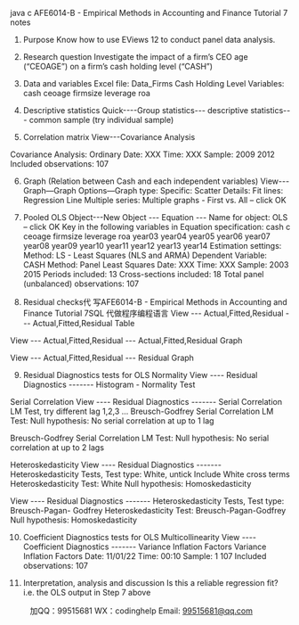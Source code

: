 java c
AFE6014-B - Empirical Methods in Accounting and Finance 
Tutorial 7 notes 
1. Purpose 
Know how to use EViews 12 to conduct panel data analysis. 
2. Research question 
Investigate the impact of   a firm’s CEO age (“CEOAGE”)   on   a   firm’s   cash   holding   level   (“CASH”)
3. Data and variables 
Excel file: Data_Firms Cash Holding Level
Variables: cash ceoage firmsize leverage roa 
4. Descriptive statistics 
Quick----Group statistics--- descriptive statistics--- common sample   (try   individual   sample)

5. Correlation matrix 
View---Covariance Analysis

Covariance Analysis: Ordinary
Date:    XXX       Time: XXX
Sample: 2009 2012
Included observations:   107

6. Graph          (Relation between Cash and each independent variables) 
View---Graph—Graph Options—Graph type:   Specific:
Scatter   Details:
Fit lines: Regression Line
Multiple series: Multiple graphs - First vs. All –   click   OK




7. Pooled OLS 
Object---New Object --- Equation --- Name for object: OLS –   click   OK
Key in the following variables in Equation specification:
cash c ceoage firmsize leverage roa year03 year04 year05 year06 year07 year08 year09 year10 year11 year12 year13 year14 
Estimation   settings:
Method:   LS   -   Least   Squares   (NLS   and   ARMA)
Dependent Variable: CASH
Method:   Panel   Least Squares
Date: XXX       Time: XXX   Sample: 2003 2015
Periods   included:   13
Cross-sections   included:   18
Total panel (unbalanced) observations:   107

8. Residual checks代 写AFE6014-B - Empirical Methods in Accounting and Finance Tutorial 7SQL
代做程序编程语言 
View --- Actual,Fitted,Residual --- Actual,Fitted,Residual Table

View --- Actual,Fitted,Residual --- Actual,Fitted,Residual   Graph

View --- Actual,Fitted,Residual --- Residual Graph

9. Residual Diagnostics tests for OLS Normality 
View ----    Residual Diagnostics ------- Histogram - Normality   Test

Serial Correlation 
View ----    Residual Diagnostics ------- Serial Correlation   LM   Test, try   different   lag   1,2,3   …
Breusch-Godfrey   Serial Correlation LM   Test:
Null   hypothesis: No   serial   correlation   at   up   to   1   lag

Breusch-Godfrey   Serial Correlation LM   Test:
Null   hypothesis: No   serial   correlation   at   up   to   2   lags

Heteroskedasticity 
View ----    Residual Diagnostics ------- Heteroskedasticity Tests, Test type: White, untick
Include White cross terms
Heteroskedasticity   Test:   White
Null hypothesis: Homoskedasticity

View ----    Residual Diagnostics ------- Heteroskedasticity Tests, Test type: Breusch-Pagan-   Godfrey
Heteroskedasticity   Test: Breusch-Pagan-Godfrey
Null hypothesis: Homoskedasticity

10. Coefficient Diagnostics tests for OLS Multicollinearity 
View ----    Coefficient Diagnostics ------- Variance Inflation Factors
Variance   Inflation   Factors
Date: 11/01/22       Time: 00:10
Sample: 1   107
Included   observations: 107

11. Interpretation, analysis and discussion 
Is this a reliable regression fit? i.e. the OLS   output in   Step   7   above






         
加QQ：99515681  WX：codinghelp  Email: 99515681@qq.com

